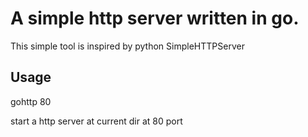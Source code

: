 # A simple http server written in go.
This simple tool is inspired by python SimpleHTTPServer

## Usage
gohttp 80

start a http server at current dir at 80 port

